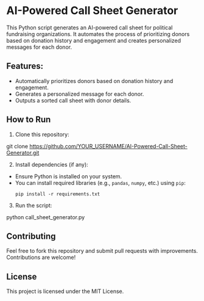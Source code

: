 # AI-Powered Call Sheet Generator

This Python script generates an AI-powered call sheet for political fundraising organizations. It automates the process of prioritizing donors based on donation history and engagement and creates personalized messages for each donor.

## Features:
- Automatically prioritizes donors based on donation history and engagement.
- Generates a personalized message for each donor.
- Outputs a sorted call sheet with donor details.

## How to Run

1. Clone this repository:

git clone https://github.com/YOUR_USERNAME/AI-Powered-Call-Sheet-Generator.git


2. Install dependencies (if any):
- Ensure Python is installed on your system.
- You can install required libraries (e.g., `pandas`, `numpy`, etc.) using `pip`:
  ```
  pip install -r requirements.txt
  ```

3. Run the script:

python call_sheet_generator.py


## Contributing
Feel free to fork this repository and submit pull requests with improvements. Contributions are welcome!

## License

This project is licensed under the MIT License.

